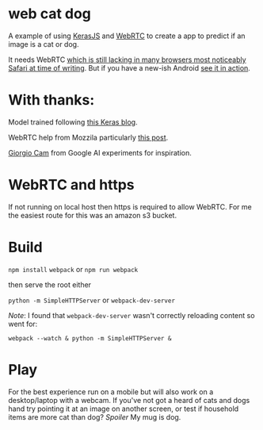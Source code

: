 # web cat dog
A example of using [KerasJS](https://github.com/transcranial/keras-js) and [WebRTC](https://developer.mozilla.org/en-US/docs/Web/API/WebRTC_API) to create a app to predict if an image is a cat or dog.

It needs WebRTC [which is still lacking in many browsers most noticeably Safari at time of writing](http://iswebrtcreadyyet.com/).
But if you have a new-ish Android [see it in action](https://theo-cat-or-dog.s3-eu-west-1.amazonaws.com/index.html).

# With thanks:

Model trained following [this Keras blog](https://blog.keras.io/building-powerful-image-classification-models-using-very-little-data.html).

WebRTC help from Mozzila particularly [this post](https://developer.mozilla.org/en-US/docs/Web/API/WebRTC_API/Taking_still_photos).

[Giorgio Cam](https://aiexperiments.withgoogle.com/giorgio-cam) from Google AI experiments for inspiration.

# WebRTC and https
If not running on local host then https is required to allow WebRTC.
For me the easiest route for this was an amazon s3 bucket.


# Build
`npm install`
`webpack` or `npm run webpack`

then serve the root either

`python -m SimpleHTTPServer` or `webpack-dev-server`

*Note*: I found that `webpack-dev-server` wasn't correctly reloading content so
went for:

`webpack --watch & python -m SimpleHTTPServer &`

# Play

For the best experience run on a mobile but will also work on a desktop/laptop with a webcam.
If you've not got a heard of cats and dogs hand try pointing it at an image on another screen,
or test if household items are more cat than dog? *Spoiler* My mug is dog.
